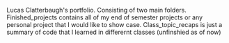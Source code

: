 Lucas Clatterbaugh's portfolio. Consisting of two main folders. Finished_projects contains all of my end of semester projects or any personal project that I would like to show case. Class_topic_recaps is just a summary of code that I learned in differernt classes (unfinshied as of now) 
